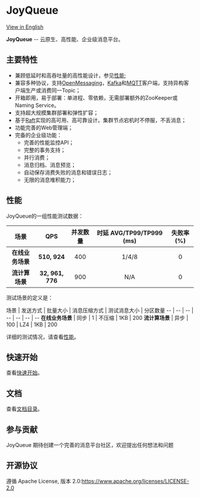 # JoyQueue

[View in English](../../README.md)  

**JoyQueue** -- 云原生、高性能、企业级消息平台。

## 主要特性

* 兼顾低延时和高吞吐量的高性能设计，参见[性能](#%E6%80%A7%E8%83%BD);
* 兼容多种协议，支持[OpenMessaging](https://github.com/openmessaging/openmessaging-java)，[Kafka](http://kafka.apache.org/)和[MQTT](http://mqtt.org/)客户端，支持异构客户端生产或消费同一Topic；
* 开箱即用，易于部署：单进程、零依赖，无需部署额外的ZooKeeper或Naming Service。
* 支持超大规模集群部署和弹性扩容；
* 基于[Raft](https://raft.github.io/)实现的高可用、高可靠设计。集群节点宕机时不停服，不丢消息；
* 功能完善的Web管理端；
* 完备的企业级功能：
  * 完善的性能监控API；
  * 完整的事务支持；
  * 并行消费；
  * 消息归档、消息预览；
  * 自动保存消费失败的消息和错误日志；
  * 无限的消息堆积能力；

## 性能

JoyQueue的一组性能测试数据：

| 场景 | QPS | 并发数量| 时延 AVG/TP99/TP999 (ms) | 失败率(%)
| :----:| :----:|:----: |:----: |:----:|
|**在线业务场景**| **510, 924** | 400| 1/4/8 | 0
|**流计算场景** | **32, 961, 776** | 900 | N/A | 0

测试场景的定义是：

场景 | 发送方式 | 批量大小 | 消息压缩方式 | 测试消息大小 | 分区数量
-- | -- | -- | -- | -- | -- | --
**在线业务场景** | 同步 | 1 | 不压缩 | 1KB | 200
**流计算场景** | 异步 | 100 | LZ4 | 1KB | 200

详细的测试情况，请查看[性能](./performance.md)。

## 快速开始

查看[快速开始](./quickstart.md)。

## 文档

查看[文档目录](./index.md)。

## 参与贡献

JoyQueue 期待创建一个完善的消息平台社区，欢迎提出任何想法和问题

## 开源协议

遵循 Apache License, 版本 2.0:https://www.apache.org/licenses/LICENSE-2.0
